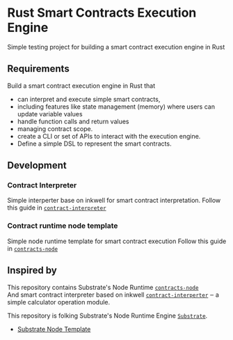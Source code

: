 # Rust Smart Contracts Execution Engine

Simple testing project for building a smart contract execution engine in Rust

## Requirements
Build a smart contract execution engine in Rust that
- can interpret and execute simple smart contracts,
- including features like state management (memory) where users can update variable values
- handle function calls and return values
- managing contract scope.
- create a CLI or set of APIs to interact with the execution engine.
- Define a simple DSL to represent the smart contracts.

## Development
### Contract Interpreter
Simple interperter base on inkwell for smart contract interpretation.
Follow this guide in [`contract-interpreter`](https://github.com/black-wyvern-dev/simple-rust-contract-exeuction-engine-test/blob/main/contract-interperter/README.md#requirements)

### Contract runtime node template
Simple node runtime template for smart contract execution
Follow this guide in [`contracts-node`](https://github.com/black-wyvern-dev/simple-rust-contract-exeuction-engine-test/blob/main/contracts-node/README.md#installation)

## Inspired by
This repository contains Substrate's Node Runtime [`contracts-node`](https://codespaces.new/paritytech/substrate-contracts-node) \
And smart contract interpreter based on inkwell [`contract-interperter`](https://createlang.rs)
‒ a simple calculator operation module.

This repository is folking Substrate's Node Runtime Engine [`Substrate`](https://github.com/paritytech/substrate).
* [Substrate Node Template](https://github.com/paritytech/substrate/tree/master/bin/node-template)
